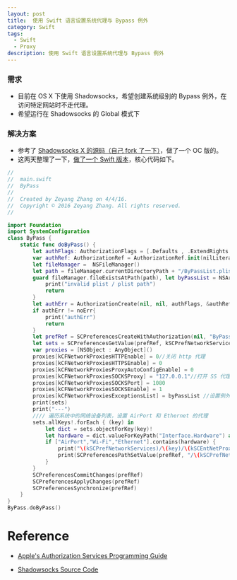 ```yaml
---
layout: post
title:  使用 Swift 语言设置系统代理与 Bypass 例外
category: Swift
tags:
  - Swift
  - Proxy
description: 使用 Swift 语言设置系统代理与 Bypass 例外
---
```


### 需求
- 目前在 OS X 下使用 Shadowsocks，希望创建系统级别的 Bypass 例外，在访问特定网站时不走代理。
- 希望运行在 Shadowsocks 的 Global 模式下

### 解决方案
- 参考了 [Shadowsocks X 的源码（自己 fork 了一下）][ref1]，做了一个 OC 版的。
- 这两天整理了一下，[做了一个 Swift 版本](https://github.com/zzyyzz1992/ProxyBypass)，核心代码如下。

``` swift
//
//  main.swift
//  ByPass
//
//  Created by Zeyang Zhang on 4/4/16.
//  Copyright © 2016 Zeyang Zhang. All rights reserved.
//

import Foundation
import SystemConfiguration
class ByPass {
    static func doByPass() {
        let authFlags: AuthorizationFlags = [.Defaults , .ExtendRights , .InteractionAllowed , .PreAuthorize]
        var authRef: AuthorizationRef = AuthorizationRef.init(nilLiteral: ())
        let fileManager =  NSFileManager()
        let path = fileManager.currentDirectoryPath + "/ByPassList.plist"
        guard fileManager.fileExistsAtPath(path), let byPassList = NSArray.init(contentsOfFile: path) else {
            print("invalid plist / plist path")
            return
        }
        let authErr = AuthorizationCreate(nil, nil, authFlags, &authRef)
        if authErr != noErr{
            print("authErr")
            return
        }
        let prefRef = SCPreferencesCreateWithAuthorization(nil, "ByPass", nil, authRef)!
        let sets = SCPreferencesGetValue(prefRef, kSCPrefNetworkServices)!
        var proxies = [NSObject : AnyObject]()
        proxies[kCFNetworkProxiesHTTPEnable] = 0//关闭 http 代理
        proxies[kCFNetworkProxiesHTTPSEnable] = 0
        proxies[kCFNetworkProxiesProxyAutoConfigEnable] = 0
        proxies[kCFNetworkProxiesSOCKSProxy] = "127.0.0.1"//打开 SS 代理
        proxies[kCFNetworkProxiesSOCKSPort] = 1080
        proxies[kCFNetworkProxiesSOCKSEnable] = 1
        proxies[kCFNetworkProxiesExceptionsList] = byPassList //设置例外
        print(sets)
        print("---")
        //// 遍历系统中的网络设备列表，设置 AirPort 和 Ethernet 的代理
        sets.allKeys!.forEach { (key) in
            let dict = sets.objectForKey(key)!
            let hardware = dict.valueForKeyPath("Interface.Hardware") as! NSString
            if ["AirPort","Wi-Fi","Ethernet"].contains(hardware) {
                print("\(kSCPrefNetworkServices)/\(key)/\(kSCEntNetProxies)")
                print(SCPreferencesPathSetValue(prefRef, "/\(kSCPrefNetworkServices)/\(key)/\(kSCEntNetProxies)", proxies))//注意这里的路径，一开始少了一个'/'
            }
        }
        SCPreferencesCommitChanges(prefRef)
        SCPreferencesApplyChanges(prefRef)
        SCPreferencesSynchronize(prefRef)
    }
}
ByPass.doByPass()
```

# Reference

- [Apple's Authorization Services Programming Guide](https://developer.apple.com/library/mac/documentation/Security/Conceptual/authorization_concepts/02authconcepts/authconcepts.html#//apple_ref/doc/uid/TP30000995-CH205-TP9)

- [Shadowsocks Source Code][ref1]

[ref1]:https://github.com/zzyyzz1992/shadowsocks-iOS/
